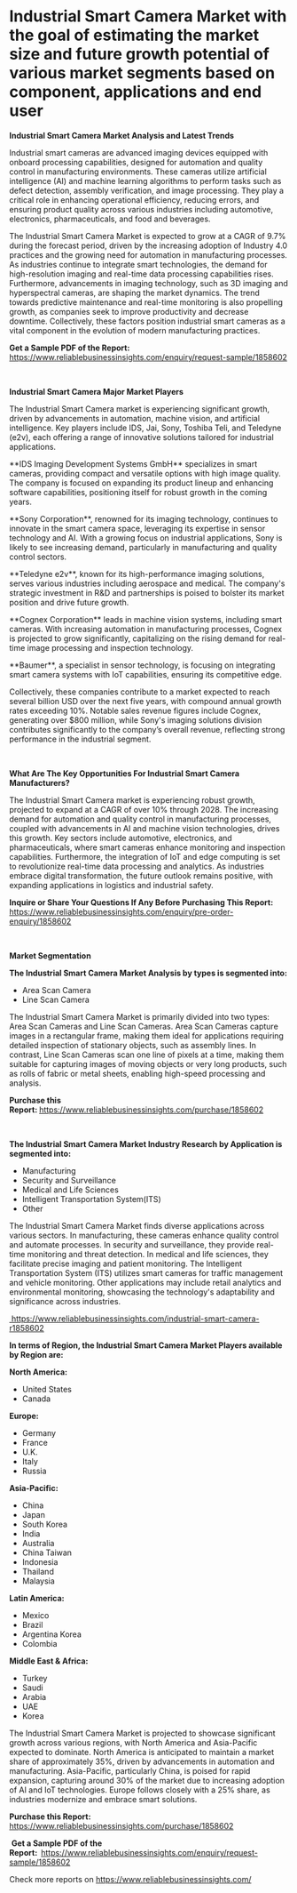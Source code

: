 <p><h1>Industrial Smart Camera Market with the goal of estimating the market size and future growth potential of various market segments based on component, applications and end user</h1></p><p><strong>Industrial Smart Camera Market Analysis and Latest Trends</strong></p>
<p><p>Industrial smart cameras are advanced imaging devices equipped with onboard processing capabilities, designed for automation and quality control in manufacturing environments. These cameras utilize artificial intelligence (AI) and machine learning algorithms to perform tasks such as defect detection, assembly verification, and image processing. They play a critical role in enhancing operational efficiency, reducing errors, and ensuring product quality across various industries including automotive, electronics, pharmaceuticals, and food and beverages.</p><p>The Industrial Smart Camera Market is expected to grow at a CAGR of 9.7% during the forecast period, driven by the increasing adoption of Industry 4.0 practices and the growing need for automation in manufacturing processes. As industries continue to integrate smart technologies, the demand for high-resolution imaging and real-time data processing capabilities rises. Furthermore, advancements in imaging technology, such as 3D imaging and hyperspectral cameras, are shaping the market dynamics. The trend towards predictive maintenance and real-time monitoring is also propelling growth, as companies seek to improve productivity and decrease downtime. Collectively, these factors position industrial smart cameras as a vital component in the evolution of modern manufacturing practices.</p></p>
<p><strong>Get a Sample PDF of the Report:&nbsp;</strong> <a href="https://www.reliablebusinessinsights.com/enquiry/request-sample/1858602?utm_campaign=3148&utm_medium=2&utm_source=Github&utm_content=ia&utm_term=10042025&utm_id=industrial-smart-camera">https://www.reliablebusinessinsights.com/enquiry/request-sample/1858602</a></p>
<p>&nbsp;</p>
<p><strong>Industrial Smart Camera Major Market Players</strong></p>
<p><p>The Industrial Smart Camera market is experiencing significant growth, driven by advancements in automation, machine vision, and artificial intelligence. Key players include IDS, Jai, Sony, Toshiba Teli, and Teledyne (e2v), each offering a range of innovative solutions tailored for industrial applications.</p><p>**IDS Imaging Development Systems GmbH** specializes in smart cameras, providing compact and versatile options with high image quality. The company is focused on expanding its product lineup and enhancing software capabilities, positioning itself for robust growth in the coming years.</p><p>**Sony Corporation**, renowned for its imaging technology, continues to innovate in the smart camera space, leveraging its expertise in sensor technology and AI. With a growing focus on industrial applications, Sony is likely to see increasing demand, particularly in manufacturing and quality control sectors.</p><p>**Teledyne e2v**, known for its high-performance imaging solutions, serves various industries including aerospace and medical. The company's strategic investment in R&D and partnerships is poised to bolster its market position and drive future growth.</p><p>**Cognex Corporation** leads in machine vision systems, including smart cameras. With increasing automation in manufacturing processes, Cognex is projected to grow significantly, capitalizing on the rising demand for real-time image processing and inspection technology.</p><p>**Baumer**, a specialist in sensor technology, is focusing on integrating smart camera systems with IoT capabilities, ensuring its competitive edge. </p><p>Collectively, these companies contribute to a market expected to reach several billion USD over the next five years, with compound annual growth rates exceeding 10%. Notable sales revenue figures include Cognex, generating over $800 million, while Sony's imaging solutions division contributes significantly to the company’s overall revenue, reflecting strong performance in the industrial segment.</p></p>
<p>&nbsp;</p>
<p><strong>What Are The Key Opportunities For Industrial Smart Camera Manufacturers?</strong></p>
<p><p>The Industrial Smart Camera market is experiencing robust growth, projected to expand at a CAGR of over 10% through 2028. The increasing demand for automation and quality control in manufacturing processes, coupled with advancements in AI and machine vision technologies, drives this growth. Key sectors include automotive, electronics, and pharmaceuticals, where smart cameras enhance monitoring and inspection capabilities. Furthermore, the integration of IoT and edge computing is set to revolutionize real-time data processing and analytics. As industries embrace digital transformation, the future outlook remains positive, with expanding applications in logistics and industrial safety.</p></p>
<p><strong>Inquire or Share Your Questions If Any Before Purchasing This Report:</strong> <a href="https://www.reliablebusinessinsights.com/enquiry/pre-order-enquiry/1858602?utm_campaign=3148&utm_medium=2&utm_source=Github&utm_content=ia&utm_term=10042025&utm_id=industrial-smart-camera">https://www.reliablebusinessinsights.com/enquiry/pre-order-enquiry/1858602</a></p>
<p>&nbsp;</p>
<p><strong>Market Segmentation</strong></p>
<p><strong>The Industrial Smart Camera Market Analysis by types is segmented into:</strong></p>
<p><ul><li>Area Scan Camera</li><li>Line Scan Camera</li></ul></p>
<p><p>The Industrial Smart Camera Market is primarily divided into two types: Area Scan Cameras and Line Scan Cameras. Area Scan Cameras capture images in a rectangular frame, making them ideal for applications requiring detailed inspection of stationary objects, such as assembly lines. In contrast, Line Scan Cameras scan one line of pixels at a time, making them suitable for capturing images of moving objects or very long products, such as rolls of fabric or metal sheets, enabling high-speed processing and analysis.</p></p>
<p><strong>Purchase this Report:&nbsp;</strong><a href="https://www.reliablebusinessinsights.com/purchase/1858602?utm_campaign=3148&utm_medium=2&utm_source=Github&utm_content=ia&utm_term=10042025&utm_id=industrial-smart-camera">https://www.reliablebusinessinsights.com/purchase/1858602</a></p>
<p>&nbsp;</p>
<p><strong>The Industrial Smart Camera Market Industry Research by Application is segmented into:</strong></p>
<p><ul><li>Manufacturing</li><li>Security and Surveillance</li><li>Medical and Life Sciences</li><li>Intelligent Transportation System(ITS)</li><li>Other</li></ul></p>
<p><p>The Industrial Smart Camera Market finds diverse applications across various sectors. In manufacturing, these cameras enhance quality control and automate processes. In security and surveillance, they provide real-time monitoring and threat detection. In medical and life sciences, they facilitate precise imaging and patient monitoring. The Intelligent Transportation System (ITS) utilizes smart cameras for traffic management and vehicle monitoring. Other applications may include retail analytics and environmental monitoring, showcasing the technology's adaptability and significance across industries.</p></p>
<p><a href="https://www.reliablebusinessinsights.com/industrial-smart-camera-r1858602?utm_campaign=3148&utm_medium=2&utm_source=Github&utm_content=ia&utm_term=10042025&utm_id=industrial-smart-camera">&nbsp;https://www.reliablebusinessinsights.com/industrial-smart-camera-r1858602</a></p>
<p><strong>In terms of Region, the Industrial Smart Camera Market Players available by Region are:</strong></p>
<p>
    <p> <strong> North America: </strong>
        <ul>
            <li>United States</li>
            <li>Canada</li>
        </ul>
        </p> 
    <p> <strong> Europe: </strong>
        <ul>
            <li>Germany</li>
            <li>France</li>
            <li>U.K.</li>
            <li>Italy</li>
            <li>Russia</li>
        </ul>
        </p> 
    <p> <strong> Asia-Pacific: </strong>
        <ul>
            <li>China</li>
            <li>Japan</li>
            <li>South Korea</li>
            <li>India</li>
            <li>Australia</li>
            <li>China Taiwan</li>
            <li>Indonesia</li>
            <li>Thailand</li>
            <li>Malaysia</li>
        </ul>
        </p> 
    <p> <strong> Latin America: </strong>
        <ul>
            <li>Mexico</li>
            <li>Brazil</li>
            <li>Argentina Korea</li>
            <li>Colombia</li>
        </ul>
        </p> 
    <p> <strong> Middle East & Africa: </strong>
        <ul>
            <li>Turkey</li>
            <li>Saudi</li>
            <li>Arabia</li>
            <li>UAE</li>
            <li>Korea</li>
        </ul>
    </p>
    </p>
<p><p>The Industrial Smart Camera Market is projected to showcase significant growth across various regions, with North America and Asia-Pacific expected to dominate. North America is anticipated to maintain a market share of approximately 35%, driven by advancements in automation and manufacturing. Asia-Pacific, particularly China, is poised for rapid expansion, capturing around 30% of the market due to increasing adoption of AI and IoT technologies. Europe follows closely with a 25% share, as industries modernize and embrace smart solutions.</p></p>
<p><strong>Purchase this Report: </strong><a href="https://www.reliablebusinessinsights.com/purchase/1858602?utm_campaign=3148&utm_medium=2&utm_source=Github&utm_content=ia&utm_term=10042025&utm_id=industrial-smart-camera">https://www.reliablebusinessinsights.com/purchase/1858602</a></p>
<p>&nbsp;<strong>Get a Sample PDF of the Report:&nbsp;&nbsp;</strong><a href="https://www.reliablebusinessinsights.com/enquiry/request-sample/1858602?utm_campaign=3148&utm_medium=2&utm_source=Github&utm_content=ia&utm_term=10042025&utm_id=industrial-smart-camera">https://www.reliablebusinessinsights.com/enquiry/request-sample/1858602</a></p>
<p><strong></strong></p>
<p>Check more reports on <a href="https://www.reliablebusinessinsights.com/?utm_campaign=3148&utm_medium=2&utm_source=Github&utm_content=ia&utm_term=10042025&utm_id=industrial-smart-camera">https://www.reliablebusinessinsights.com/</a></p>